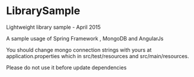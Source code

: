 # LibrarySample
Lightweight library sample - April 2015

A sample usage of Spring Framework , MongoDB and AngularJs

You should change mongo connection strings with yours at application.properties which in src/test/resources and src/main/resources.

Please do not use it before update dependencies
